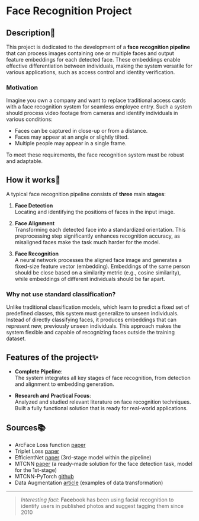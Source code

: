 # Face Recognition Project

## Description📜

This project is dedicated to the development of a **face recognition pipeline** that can process images containing one or multiple faces and output feature embeddings for each detected face. These embeddings enable effective differentiation between individuals, making the system versatile for various applications, such as access control and identity verification.

### Motivation
Imagine you own a company and want to replace traditional access cards with a face recognition system for seamless employee entry. Such a system should process video footage from cameras and identify individuals in various conditions:

- Faces can be captured in close-up or from a distance.
- Faces may appear at an angle or slightly tilted.
- Multiple people may appear in a single frame.

To meet these requirements, the face recognition system must be robust and adaptable.

## How it works🙈
A typical face recognition pipeline consists of **three** main **stages**:

1. **Face Detection**\
Locating and identifying the positions of faces in the input image.

2. **Face Alignment**\
Transforming each detected face into a standardized orientation. This preprocessing step significantly enhances recognition accuracy, as misaligned faces make the task much harder for the model.

3. **Face Recognition**\
A neural network processes the aligned face image and generates a fixed-size feature vector (embedding). Embeddings of the same person should be close based on a similarity metric (e.g., cosine similarity), while embeddings of different individuals should be far apart.

### Why not use standard classification?
Unlike traditional classification models, which learn to predict a fixed set of predefined classes, this system must generalize to unseen individuals. Instead of directly classifying faces, it produces embeddings that can represent new, previously unseen individuals. This approach makes the system flexible and capable of recognizing faces outside the training dataset.

## Features of the project✨
- **Complete Pipeline**:\
The system integrates all key stages of face recognition, from detection and alignment to embedding generation.

- **Research and Practical Focus**:\
Analyzed and studied relevant literature on face recognition techniques.
Built a fully functional solution that is ready for real-world applications.

## Sources📚
- ArcFace Loss function [paper](https://arxiv.org/pdf/1801.07698)
- Triplet Loss [paper](https://arxiv.org/pdf/1503.03832)
- EfficientNet [paper](https://proceedings.mlr.press/v97/tan19a/tan19a.pdf) (3rd-stage model within the pipeline)
- MTCNN [paper](https://kpzhang93.github.io/MTCNN_face_detection_alignment/paper/spl.pdf) (a ready-made solution for the face detection task, model for the 1st-stage)
- MTCNN-PyTorch [github](https://github.com/timesler/facenet-pytorch)
- Data Augmentation [article](https://rumn.medium.com/ultimate-guide-to-fine-tuning-in-pytorch-part-3-deep-dive-to-pytorch-data-transforms-53ed29d18dde) (examples of data transformation)
---
> *Interesting fact*: **Face**book has been using facial recognition to identify users in published photos and suggest tagging them since 2010
